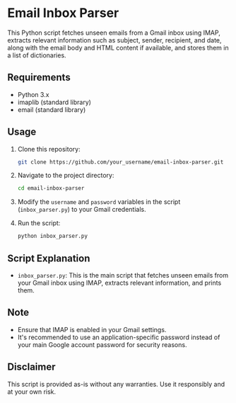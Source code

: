 # Email Inbox Parser

This Python script fetches unseen emails from a Gmail inbox using IMAP, extracts relevant information such as subject, sender, recipient, and date, along with the email body and HTML content if available, and stores them in a list of dictionaries.

## Requirements

- Python 3.x
- imaplib (standard library)
- email (standard library)

## Usage

1. Clone this repository:

    ```bash
    git clone https://github.com/your_username/email-inbox-parser.git
    ```

2. Navigate to the project directory:

    ```bash
    cd email-inbox-parser
    ```

3. Modify the `username` and `password` variables in the script (`inbox_parser.py`) to your Gmail credentials.

4. Run the script:

    ```bash
    python inbox_parser.py
    ```

## Script Explanation

- `inbox_parser.py`: This is the main script that fetches unseen emails from your Gmail inbox using IMAP, extracts relevant information, and prints them.

## Note

- Ensure that IMAP is enabled in your Gmail settings.
- It's recommended to use an application-specific password instead of your main Google account password for security reasons.

## Disclaimer

This script is provided as-is without any warranties. Use it responsibly and at your own risk.

